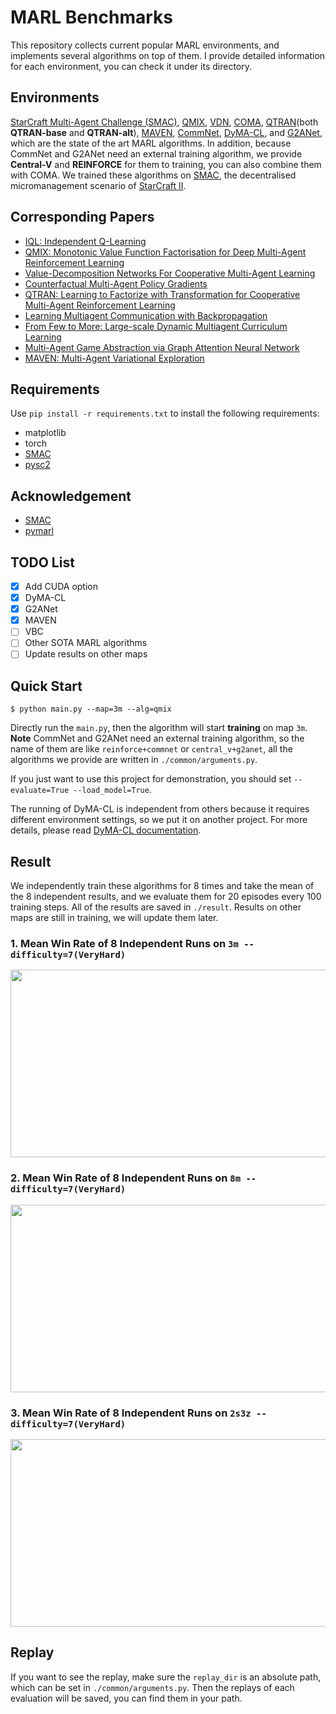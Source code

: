 # MARL Benchmarks

This repository collects current popular MARL environments, and implements several algorithms on top of them.
I provide detailed information for each environment, you can check it under its directory.

## Environments
[StarCraft Multi-Agent Challenge (SMAC)](https://github.com/oxwhirl/smac),
[QMIX](https://arxiv.org/abs/1803.11485), [VDN](https://arxiv.org/abs/1706.05296), 
[COMA](https://arxiv.org/abs/1705.08926), [QTRAN](https://arxiv.org/abs/1905.05408)(both **QTRAN-base** and **QTRAN-alt**),
[MAVEN](https://arxiv.org/abs/1910.07483), [CommNet](https://arxiv.org/abs/1605.07736), 
[DyMA-CL](https://arxiv.org/abs/1909.02790?context=cs.MA), and [G2ANet](https://arxiv.org/abs/1911.10715), 
which are the state of the art MARL algorithms. In addition, because CommNet and G2ANet need an external training algorithm, 
we provide **Central-V** and **REINFORCE** for them to training, you can also combine them with COMA.
We trained these algorithms on [SMAC](https://github.com/oxwhirl/smac), the decentralised micromanagement scenario of [StarCraft II](https://en.wikipedia.org/wiki/StarCraft_II:_Wings_of_Liberty).

## Corresponding Papers
- [IQL: Independent Q-Learning](https://arxiv.org/abs/1511.08779)
- [QMIX: Monotonic Value Function Factorisation for Deep Multi-Agent Reinforcement Learning](https://arxiv.org/abs/1803.11485)
- [Value-Decomposition Networks For Cooperative Multi-Agent Learning](https://arxiv.org/abs/1706.05296)
- [Counterfactual Multi-Agent Policy Gradients](https://arxiv.org/abs/1705.08926)
- [QTRAN: Learning to Factorize with Transformation for Cooperative Multi-Agent Reinforcement Learning](https://arxiv.org/abs/1905.05408)
- [Learning Multiagent Communication with Backpropagation](https://arxiv.org/abs/1605.07736)
- [From Few to More: Large-scale Dynamic Multiagent Curriculum Learning](https://arxiv.org/abs/1909.02790?context=cs.MA)
- [Multi-Agent Game Abstraction via Graph Attention Neural Network](https://arxiv.org/abs/1911.10715)
- [MAVEN: Multi-Agent Variational Exploration](https://arxiv.org/abs/1910.07483)

## Requirements
Use `pip install -r requirements.txt` to install the following requirements:

- matplotlib
- torch
- [SMAC](https://github.com/oxwhirl/smac)
- [pysc2](https://github.com/deepmind/pysc2)

## Acknowledgement

+ [SMAC](https://github.com/oxwhirl/smac)
+ [pymarl](https://github.com/oxwhirl/pymarl)


## TODO List

- [x] Add CUDA option
- [x] DyMA-CL
- [x] G2ANet
- [x] MAVEN
- [ ] VBC
- [ ] Other SOTA MARL algorithms
- [ ] Update results on other maps

## Quick Start

```shell
$ python main.py --map=3m --alg=qmix
```

Directly run the `main.py`, then the algorithm will start **training** on map `3m`. **Note** CommNet and G2ANet need an external training algorithm, so the name of them are like `reinforce+commnet` or `central_v+g2anet`, all the algorithms we provide are written in `./common/arguments.py`.

If you just want to use this project for demonstration, you should set `--evaluate=True --load_model=True`. 

The running of DyMA-CL is independent from others because it requires different environment settings, so we put it on another project. For more details, please read [DyMA-CL documentation](https://github.com/starry-sky6688/DyMA-CL).

## Result

We independently train these algorithms for 8 times and take the mean of the 8 independent results, and we evaluate them for 20 episodes every 100 training steps. All of the results are saved in  `./result`.
Results on other maps are still in training, we will update them later.

### 1. Mean Win Rate of 8 Independent Runs on `3m --difficulty=7(VeryHard)`
<div align=center><img width = '600' height ='300' src ="https://github.com/starry-sky6688/StarCraft/blob/master/result/overview_3m.png"/></div>

### 2. Mean Win Rate of 8 Independent Runs on `8m --difficulty=7(VeryHard)`
<div align=center><img width = '600' height ='300' src ="https://github.com/starry-sky6688/StarCraft/blob/master/result/overview_8m.png"/></div>

### 3. Mean Win Rate of 8 Independent Runs on `2s3z --difficulty=7(VeryHard)`
<div align=center><img width = '600' height ='300' src ="https://github.com/starry-sky6688/StarCraft/blob/master/result/overview_2s3z.png"/></div>

## Replay

If you want to see the replay, make sure the `replay_dir` is an absolute path, which can be set in `./common/arguments.py`. Then the replays of each evaluation will be saved, you can find them in your path.
